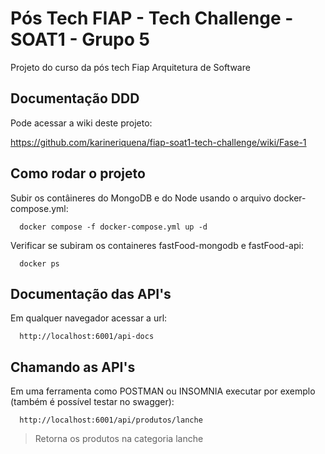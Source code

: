 # Pós Tech FIAP - Tech Challenge - SOAT1 - Grupo 5

Projeto do curso da pós tech Fiap Arquitetura de Software

## Documentação DDD

Pode acessar a wiki deste projeto:

https://github.com/karineriquena/fiap-soat1-tech-challenge/wiki/Fase-1

## Como rodar o projeto

Subir os contâineres do MongoDB e do Node usando o arquivo docker-compose.yml:

```shell
  docker compose -f docker-compose.yml up -d
```

Verificar se subiram os containeres fastFood-mongodb e fastFood-api:

```shell
  docker ps
```

## Documentação das API's

Em qualquer navegador acessar a url:

```shell
  http://localhost:6001/api-docs
```

## Chamando as API's

Em uma ferramenta como POSTMAN ou INSOMNIA executar por exemplo (também é possível testar no swagger):

```shell
  http://localhost:6001/api/produtos/lanche
```

> Retorna os produtos na categoria lanche
